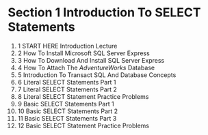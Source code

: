 # Section 1 Introduction To SELECT Statements

1. 1 START HERE Introduction Lecture
2. 2 How To Install Microsoft SQL Server Express
3. 3 How To Download And Install SQL Server Express
4. 4 How To Attach The _AdventureWorks_ Database
5. 5 Introduction To Transact SQL And Database Concepts
6. 6 Literal SELECT Statements Part 1
7. 7 Literal SELECT Statements Part 2
8. 8 Literal SELECT Statement Practice Problems
9. 9 Basic SELECT Statements Part 1
10. 10 Basic SELECT Statements Part 2
11. 11 Basic SELECT Statements Part 3
12. 12 Basic SELECT Statement Practice Problems
